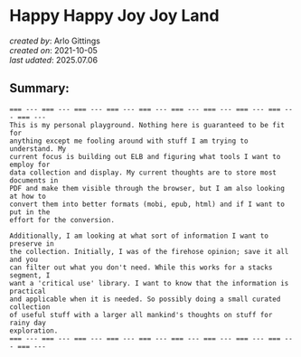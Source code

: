 # Happy Happy Joy Joy Land
_created by_: Arlo Gittings  
_created on_: 2021-10-05    
_last udated_: 2025.07.06

## Summary:
    === --- === --- === --- === --- === --- === --- === --- === --- === --- === ---  
    This is my personal playground. Nothing here is guaranteed to be fit for   
    anything except me fooling around with stuff I am trying to understand. My   
    current focus is building out ELB and figuring what tools I want to employ for  
    data collection and display. My current thoughts are to store most documents in  
    PDF and make them visible through the browser, but I am also looking at how to  
    convert them into better formats (mobi, epub, html) and if I want to put in the  
    effort for the conversion. 
    
    Additionally, I am looking at what sort of information I want to preserve in   
    the collection. Initially, I was of the firehose opinion; save it all and you  
    can filter out what you don't need. While this works for a stacks segment, I   
    want a 'critical use' library. I want to know that the information is practical  
    and applicable when it is needed. So possibly doing a small curated collection  
    of useful stuff with a larger all mankind's thoughts on stuff for rainy day   
    exploration.
    === --- === --- === --- === --- === --- === --- === --- === --- === --- === ---

